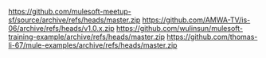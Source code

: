 https://github.com/mulesoft-meetup-sf/source/archive/refs/heads/master.zip
https://github.com/AMWA-TV/is-06/archive/refs/heads/v1.0.x.zip
https://github.com/wulinsun/mulesoft-training-example/archive/refs/heads/master.zip
https://github.com/thomas-li-67/mule-examples/archive/refs/heads/master.zip
